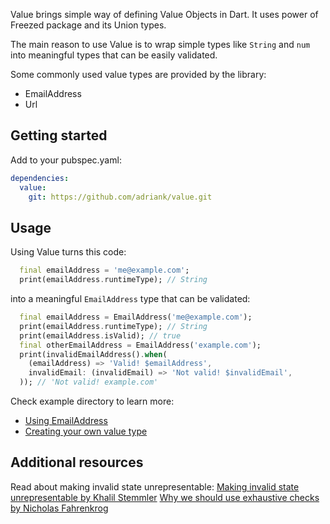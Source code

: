 Value brings simple way of defining Value Objects in Dart. It uses power of Freezed package and its Union types.

The main reason to use Value is to wrap simple types like `String` and `num` into meaningful types that can be easily validated.

Some commonly used value types are provided by the library:

- EmailAddress
- Url

## Getting started

Add to your pubspec.yaml:

```yaml
dependencies:
  value:
    git: https://github.com/adriank/value.git
```

## Usage

Using Value turns this code:

```dart
  final emailAddress = 'me@example.com';
  print(emailAddress.runtimeType); // String
```

into a meaningful `EmailAddress` type that can be validated:

```dart
  final emailAddress = EmailAddress('me@example.com');
  print(emailAddress.runtimeType); // String
  print(emailAddress.isValid); // true
  final otherEmailAddress = EmailAddress('example.com');
  print(invalidEmailAddress().when(
    (emailAddress) => 'Valid! $emailAddress',
    invalidEmail: (invalidEmail) => 'Not valid! $invalidEmail',
  )); // 'Not valid! example.com'
```

Check example directory to learn more:

- [Using EmailAddress](https://github.com/adriank/value/blob/master/example/value_example.dart)
- [Creating your own value type](https://github.com/adriank/value/blob/master/example/making_your_own_value_example.dart)

## Additional resources

Read about making invalid state unrepresentable:
[Making invalid state unrepresentable by Khalil Stemmler](https://khalilstemmler.com/articles/typescript-domain-driven-design/make-illegal-states-unrepresentable/)
[Why we should use exhaustive checks by Nicholas Fahrenkrog](https://www.fullstory.com/blog/discriminated-unions-and-exhaustiveness-checking-in-typescript/)
